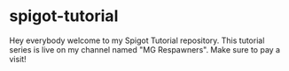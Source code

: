 # spigot-tutorial
Hey everybody welcome to my Spigot Tutorial repository. This tutorial series is live on my channel named "MG Respawners". Make sure to pay a visit!
